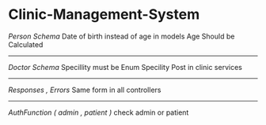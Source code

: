 # Clinic-Management-System

_Person Schema_
Date of birth instead of age in models
Age Should be Calculated

---

_Doctor Schema_
Specillity must be Enum
Specility Post in clinic services

---

_Responses , Errors_
Same form in all controllers

---

_AuthFunction ( admin , patient )_
check admin or patient
